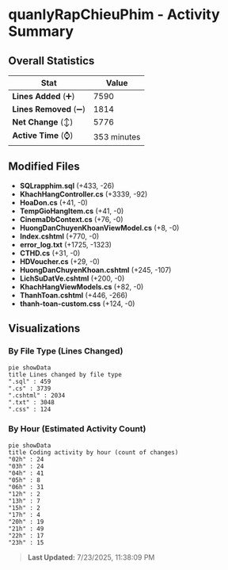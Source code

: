 # quanlyRapChieuPhim - Activity Summary 

## Overall Statistics

| Stat                   | Value                                                             |
| ---------------------- | ----------------------------------------------------------------- |
| **Lines Added** (➕)   | 7590                                          |
| **Lines Removed** (➖) | 1814                                        |
| **Net Change** (↕)    | 5776                |
| **Active Time** (⌚)   | 353 minutes |


## Modified Files
- **SQLrapphim.sql** (+433, -26)
- **KhachHangController.cs** (+3339, -92)
- **HoaDon.cs** (+41, -0)
- **TempGioHangItem.cs** (+41, -0)
- **CinemaDbContext.cs** (+76, -0)
- **HuongDanChuyenKhoanViewModel.cs** (+8, -0)
- **Index.cshtml** (+770, -0)
- **error_log.txt** (+1725, -1323)
- **CTHD.cs** (+31, -0)
- **HDVoucher.cs** (+29, -0)
- **HuongDanChuyenKhoan.cshtml** (+245, -107)
- **LichSuDatVe.cshtml** (+200, -0)
- **KhachHangViewModels.cs** (+82, -0)
- **ThanhToan.cshtml** (+446, -266)
- **thanh-toan-custom.css** (+124, -0)

## Visualizations

### By File Type (Lines Changed)

```mermaid
pie showData
title Lines changed by file type
".sql" : 459
".cs" : 3739
".cshtml" : 2034
".txt" : 3048
".css" : 124
```

### By Hour (Estimated Activity Count)

```mermaid
pie showData
title Coding activity by hour (count of changes)
"02h" : 24
"03h" : 24
"04h" : 41
"05h" : 8
"06h" : 31
"12h" : 2
"13h" : 7
"15h" : 2
"17h" : 4
"20h" : 19
"21h" : 49
"22h" : 17
"23h" : 15
```


> **Last Updated:** 7/23/2025, 11:38:09 PM